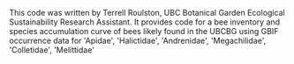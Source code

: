 This code was written by Terrell Roulston, UBC Botanical Garden Ecological Sustainability Research Assistant.
It provides code for a bee inventory and species accumulation curve of bees likely found in the UBCBG using GBIF occurrence data for 'Apidae', 'Halictidae', 'Andrenidae', 'Megachilidae', 'Colletidae', 'Melittidae'
